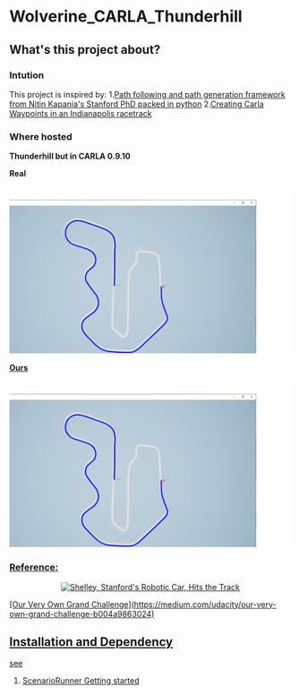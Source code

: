 # Wolverine_CARLA_Thunderhill

## What's this project about?
### Intution
This project is inspired by:
1.[Path following and path generation framework from Nitin Kapania's Stanford PhD packed in python](https://github.com/nkapania/Wolverine)
2.[Creating Carla Waypoints in an Indianapolis racetrack ](https://medium.com/@chardorn/creating-carla-waypoints-9d2cc5c6a656)

### Where hosted
**Thunderhill but in CARLA 0.9.10**

**Real**

<p align="center">
    <a href="">
    <img width="800" height="" 
    src="\pics\birdsview.png"
    alt="thil-from-airl">
</p>


**Ours**
<p align="center">
    <a href="">
    <img width="800" height="" 
    src="\pics\birdsview.png"
    alt="birdsview">
</p>


### Reference:

<p align="center">
    <a href="http://www.youtube.com/watch?v=YxHcJTs2Sxk">
    <img width="460" height="300" 
    src="http://img.youtube.com/vi/YxHcJTs2Sxk/0.jpg"
    alt="Shelley, Stanford's Robotic Car, Hits the Track">
</p>
[Our Very Own Grand Challenge](https://medium.com/udacity/our-very-own-grand-challenge-b004a9863024)

## Installation and Dependency
see

1. [ScenarioRunner Getting started](https://github.com/carla-simulator/scenario_runner/blob/master/Docs/getting_scenariorunner.md)

